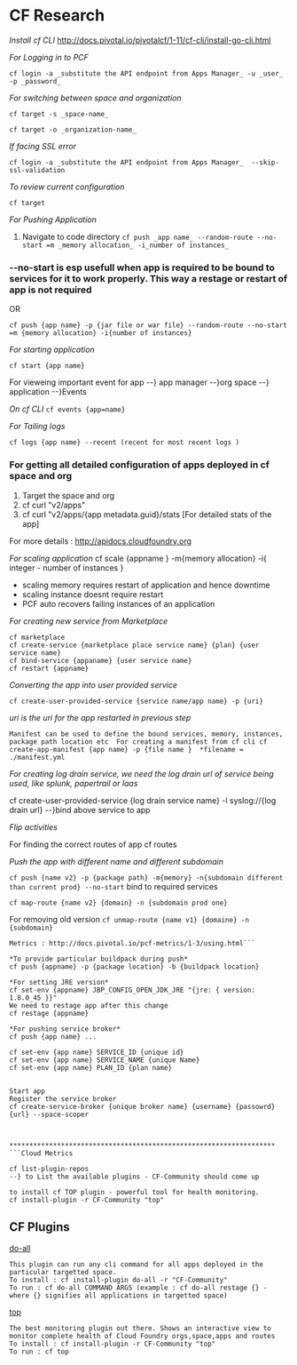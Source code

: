 # CF Research

*Install cf CLI*
http://docs.pivotal.io/pivotalcf/1-11/cf-cli/install-go-cli.html 


*For Logging in to PCF* 

`cf login -a _substitute the API endpoint from Apps Manager_ -u _user_ -p _password_`

*For switching between space and organization*

`cf target -s _space-name_`

`cf target -o _organization-name_`

*If facing SSL error*

`cf login -a _substitute the API endpoint from Apps Manager_  --skip-ssl-validation `

*To review current configuration* 

`cf target `

*For Pushing Application* 

1. Navigate to code directory 
  `cf push _app name_ --random-route --no-start =m _memory allocation_ -i_number of instances_`
  
### --no-start is esp usefull when app is required to be bound to services for it to work properly. This way a restage or restart of app is not required

OR 

`cf push {app name} -p {jar file or war file} --random-route --no-start =m {memory allocation} -i{number of instances} `


*For starting application*  

`cf start {app name}`

For vieweing important event for app 
--} app manager --}org space --} application --}Events 

*On cf CLI* 
`cf events {app=name} `

*For Tailing logs* 

`cf logs {app name} --recent (recent for most recent logs )`

### For getting all detailed configuration of apps deployed in cf space and org 

1. Target the space and org
2. cf curl "v2/apps"
3. cf curl "v2/apps/{app metadata.guid}/stats [For detailed stats of the app]

For more details : http://apidocs.cloudfoundry.org 

*For scaling application*
cf scale {appname } -m{memory allocation} -i{ integer - number of instances }
* scaling memory requires restart of application and hence downtime 
* scaling instance doesnt require restart
* PCF auto recovers failing instances of an application


*For creating new service from Marketplace*

```
cf marketplace
cf create-service {marketplace place service name} {plan} {user service name}  
cf bind-service {appaname} {user service name}
cf restart {appname}
```

*Converting the app into user provided service*

`cf create-user-provided-service {service name/app name} -p {uri}`

_uri is the uri for the app restarted in previous step_ 

``Manifest can be used to define the bound services, memory, instances, package path location etc 
For creating a manifest from cf cli
cf create-app-manifest {app name} -p {file name } 
*filename = ./manifest.yml ``
  
*For creating log drain service, we need the log drain url of service being used, like splunk, papertrail or laas*

cf create-user-provided-service {log drain service name} -l syslog://{log drain url}
--}bind above service to app 

*Flip activities*

For finding the correct routes of app
cf routes 

*Push the app with different name and different subdomain*

`cf push {name v2} -p {package path} -m{memory} -n{subdomain different than current prod} --no-start`
bind to required services

`cf map-route {name v2} {domain} -n {subdomain prod one}`

For removing old version 
`cf unmap-route {name v1} {domaine} -n {subdomain}`

```
Metrics : http://docs.pivotal.io/pcf-metrics/1-3/using.html```

*To provide particular buildpack during push* 
cf push {appname} -p {package location} -b {buildpack location}

*For setting JRE version* 
cf set-env {appname} JBP_CONFIG_OPEN_JDK_JRE "{jre: { version: 1.8.0_45 }}"
We need to restage app after this change 
cf restage {appname}

*For pushing service broker* 
cf push {app name} ... 

cf set-env {app name} SERVICE_ID {unique id}
cf set-env {app name} SERVICE_NAME {unique Name}
cf set-env {app name} PLAN_ID {plan name}


Start app 
Register the service broker
cf create-service-broker {unique broker name} {username} {passowrd} {url} --space-scoper



*******************************************************************
```Cloud Metrics 

cf list-plugin-repos 
--} to List the available plugins - CF-Community should come up 

to install cf TOP plugin - powerful tool for health monitoring. 
cf install-plugin -r CF-Community "top" 
```

## CF Plugins 

[do-all](https://github.com/ECSTeam/do-all)
```
This plugin can run any cli command for all apps deployed in the particular targetted space.
To install : cf install-plugin do-all -r "CF-Community" 
To run : cf do-all COMMAND ARGS (example : cf do-all restage {} - where {} signifies all applications in targetted space)
```

[top](https://github.com/ECSTeam/cloudfoundry-top-plugin)
```
The best monitoring plugin out there. Shows an interactive view to monitor complete health of Cloud Foundry orgs,space,apps and routes
To install : cf install-plugin -r CF-Community "top"
To run : cf top
```
